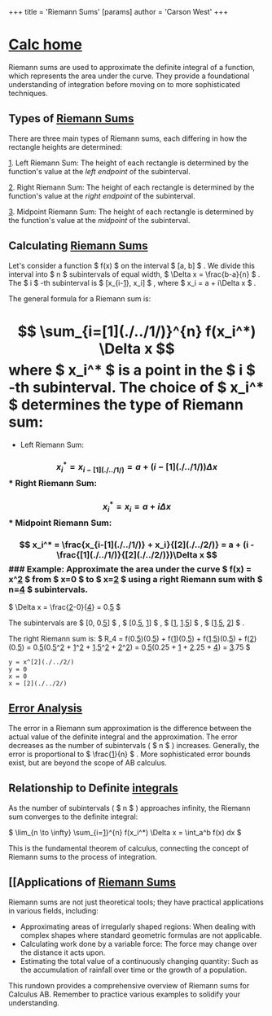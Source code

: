 +++
 title = 'Riemann Sums'
[params]
	author = 'Carson West'
+++
# [Calc home](./../calc-home/)
Riemann sums are used to approximate the definite integral of a function, which represents the area under the curve.  They provide a foundational understanding of integration before moving on to more sophisticated techniques.

## Types of [Riemann Sums](./../riemann-sums/) 
There are three main types of Riemann sums, each differing in how the rectangle heights are determined:

[1](./../1/). Left Riemann Sum: The height of each rectangle is determined by the function's value at the *left endpoint* of the subinterval.

[2](./../2/). Right Riemann Sum: The height of each rectangle is determined by the function's value at the *right endpoint* of the subinterval.

[3](./../3/). Midpoint Riemann Sum: The height of each rectangle is determined by the function's value at the *midpoint* of the subinterval.


##  Calculating [Riemann Sums](./../riemann-sums/) 
Let's consider a function  $ f(x) $  on the interval  $ [a, b] $ . We divide this interval into  $ n $  subintervals of equal width,  $ \Delta x = \frac{b-a}{n} $ .  The  $ i $ -th subinterval is  $ [x_{i-[1](./../1/)}, x_i] $ , where  $ x_i = a + i\Delta x $ .

The general formula for a Riemann sum is:
#  $$  \sum_{i=[1](./../1/)}^{n} f(x_i^*) \Delta x  $$  where  $ x_i^* $  is a point in the  $ i $ -th subinterval.  The choice of  $ x_i^* $  determines the type of Riemann sum:
* Left Riemann Sum: 
###  $$ x_i^* = x_{i-[1](./../1/)} = a + (i-[1](./../1/))\Delta x $$  * Right Riemann Sum: 
###  $$ x_i^* = x_i = a + i\Delta x $$  * Midpoint Riemann Sum: 
###  $$ x_i^* = \frac{x_{i-[1](./../1/)} + x_i}{[2](./../2/)} = a + (i - \frac{[1](./../1/)}{[2](./../2/)})\Delta x $$  ### Example: Approximate the area under the curve  $ f(x) = x^[2](./../2/) $  from  $ x=0 $  to  $ x=[2](./../2/) $  using a right Riemann sum with  $ n=[4](./../4/) $  subintervals.

 $ \Delta x = \frac{[2](./../2/)-0}{[4](./../4/)} = 0.[5](./../5/) $ 

The subintervals are  $ [0, 0.[5](./../5/)] $ ,  $ [0.[5](./../5/), [1](./../1/)] $ ,  $ [[1](./../1/), [1](./../1/).[5](./../5/)] $ ,  $ [[1](./../1/).[5](./../5/), [2](./../2/)] $ .

The right Riemann sum is:
 $ R_4 = f(0.[5](./../5/))(0.[5](./../5/)) + f([1](./../1/))(0.[5](./../5/)) + f([1](./../1/).[5](./../5/))(0.[5](./../5/)) + f([2](./../2/))(0.[5](./../5/)) = 0.[5](./../5/)(0.[5](./../5/)^[2](./../2/) + [1](./../1/)^[2](./../2/) + [1](./../1/).[5](./../5/)^[2](./../2/) + [2](./../2/)^[2](./../2/)) = 0.[5](./../5/)(0.25 + [1](./../1/) + [2](./../2/).25 + [4](./../4/)) = [3](./../3/).75 $ 


```desmos-graph
y = x^[2](./../2/)
y = 0
x = 0
x = [2](./../2/)
```

## [Error Analysis](./../error-analysis/)

The error in a Riemann sum approximation is the difference between the actual value of the definite integral and the approximation. The error decreases as the number of subintervals ( $ n $ ) increases.  Generally, the error is proportional to  $ \frac{[1](./../1/)}{n} $ .  More sophisticated error bounds exist, but are beyond the scope of AB calculus.


##  Relationship to Definite [integrals](./../integrals/)

As the number of subintervals ( $ n $ ) approaches infinity, the Riemann sum converges to the definite integral:

 $ \lim_{n \to \infty} \sum_{i=[1](./../1/)}^{n} f(x_i^*) \Delta x = \int_a^b f(x) dx $ 

This is the fundamental theorem of calculus, connecting the concept of Riemann sums to the process of integration.


## [[Applications of [Riemann Sums](./../riemann-sums/)

Riemann sums are not just theoretical tools; they have practical applications in various fields, including:

* Approximating areas of irregularly shaped regions:  When dealing with complex shapes where standard geometric formulas are not applicable.
* Calculating work done by a variable force:  The force may change over the distance it acts upon.
* Estimating the total value of a continuously changing quantity:  Such as the accumulation of rainfall over time or the growth of a population.


This rundown provides a comprehensive overview of Riemann sums for Calculus AB. Remember to practice various examples to solidify your understanding.
